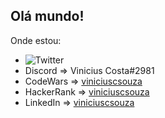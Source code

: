 ## Olá mundo!

Onde estou:
* ![Twitter](https://img.shields.io/twitter/url?label=_viniciuscsouza&style=social&url=https%3A%2F%2Ftwitter.com%2F_viniciuscsouza)
* Discord => Vinicius Costa#2981
* CodeWars => [viniciuscsouza](https://www.codewars.com/users/viniciuscsouza)
* HackerRank => [viniciuscsouza](https://www.hackerrank.com/viniciuscsouza)
* LinkedIn => [viniciuscsouza](https://www.linkedin.com/in/viniciusdacostasouza/)

